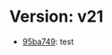 # Version: v21

* [95ba749](https://github.com/VictoriaSko/unit-demo-cra/commit/95ba749c20ff9dff5c298fd926ed1a5a0d08bef4): test
